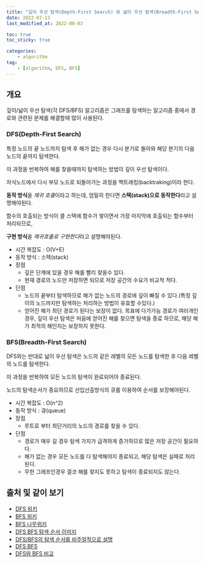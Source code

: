 ```yaml
---
title: "깊이 우선 탐색(Depth-First Search) 와 넓이 우선 탐색(Breadth-First Search)"
date: 2022-07-13
last_modified_at: 2022-08-03

toc: true
toc_sticky: true

categories:
    - algorithm
tag:
    - [algorithm, DFS, BFS]
---
```


## 개요

깊이/넓이 우선 탐색(각 DFS/BFS) 알고리즘은 그래프를 탐색하는 알고리즘 중에서 경로와 관련된 문제를 해결할때 많이 사용된다.

### DFS(Depth-First Search)

특정 노드의 끝 노드까지 탐색 후 해가 없는 경우 다시 분기로 돌아와 해당 분기의 다음 노드의 끝까지 탐색한다.

이 과정을 반복하여 해를 찾을때까지 탐색하는 방법이 깊이 우선 탐색이다.
  
자식노드에서 다시 부모 노드로 되돌아가는 과정을 백트래킹(backtraking)이라 한다.
  
**동작 방식**을 *재귀 호출*이라고 하는데, 엄밀히 한다면 **스택(stack)으로 동작한다**라고 설명해야된다.

함수의 호출되는 방식이 콜 스택에 함수가 쌓이면서 가장 마지막에 호출되는 함수부터 처리되므로,

**구현 방식**을 *재귀호출로 구현한다*라고 설명해야된다.

* 시간 복잡도 : O(V+E)
* 동작 방식 : 스택(stack)
* 장점
  * 깊은 단계에 있을 경우 해를 빨리 찾을수 있다.
  * 현재 경로의 노드만 저장하면 되므로 저장 공간의 수요가 비교적 적다.
* 단점
  * 노드의 끝부터 탐색하므로 해가 없는 노드의 경로에 깊이 빠질 수 있다.(특정 깊이의 노드까지만 탐색하는 처리하는 방법이 유효할 수있다.)
  * 얻어진 해가 최단 경로가 된다는 보장이 없다. 목표에 다가가능 경로가 여러개인 경우, 깊이 우선 탐색은 처음에 얻어진 해를 찾으면 탐색을 종료 하므로, 해당 해가 최적의 해인지는 보장하지 못한다.

### BFS(Breadth-First Search)

DFS와는 반대로 넓이 우선 탐색은 노드의 같은 레벨의 모든 노드를 탐색한 후 다음 레벨의 노드를 탐색한다.

이 과정을 반복하여 모든 노드의 탐색이 완료되어야 종료된다.

노드의 탐색순서가 중요하므로 선입선출방식의 큐를 이용하여 순서를 보장해야된다.

* 시간 복잡도 : O(n^2)
* 동작 방식 : 큐(queue)
* 장점
  * 루트로 부터 최단거리의 노드의 경로를 찾을 수 있다.
* 단점
  * 경로가 매우 길 경우 탐색 가지가 급격하게 증가하므로 많은 저장 공간이 필요하다.
  * 해가 없는 경우 모든 노드를 다 탐색해야지 종료되고, 해당 탐색은 실패로 처리된다.
  * 무한 그래프인경우 결코 해를 찾지도 못하고 탐색이 종료되지도 않는다.

## 출처 및 같이 보기

* [DFS 위키](https://ko.wikipedia.org/wiki/%EA%B9%8A%EC%9D%B4_%EC%9A%B0%EC%84%A0_%ED%83%90%EC%83%89)
* [BFS 위키](https://ko.wikipedia.org/wiki/%EB%84%88%EB%B9%84_%EC%9A%B0%EC%84%A0_%ED%83%90%EC%83%89)
* [BFS 나무위키](https://namu.wiki/w/%EB%84%88%EB%B9%84%20%EC%9A%B0%EC%84%A0%20%ED%83%90%EC%83%89)
* [DFS BFS 탐색 순서 이미지](https://www.hackerearth.com/blog/wp-content/uploads/2015/05/dfsbfs_animation_final.gif)
* [DFS/BFS의 탐색 순서를 비주얼적으로 설명](https://developer-mac.tistory.com/64)
* [DFS BFS](https://devuna.tistory.com/32)
* [DFS와 BFS 비교](https://velog.io/@lucky-korma/DFS-BFS%EC%9D%98-%EC%84%A4%EB%AA%85-%EC%B0%A8%EC%9D%B4%EC%A0%90)